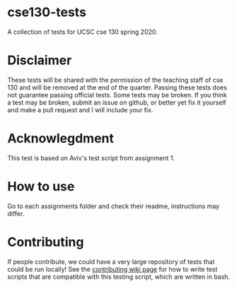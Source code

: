 # cse130-tests

A collection of tests for UCSC cse 130 spring 2020.

# Disclaimer

These tests will be shared with the permission of the teaching staff of cse 130 and will be removed at the end of the quarter. Passing these tests does not guarantee passing official tests. Some tests may be broken. If you think a test may be broken, submit an issue on github, or better yet fix it yourself and make a pull request and I will include your fix.

# Acknowlegdment

This test is based on Aviv's test script from assignment 1. 

# How to use

Go to each assignments folder and check their readme, instructions may differ.

# Contributing

If people contribute, we could have a very large repository of tests that could be run locally! See the [contributing wiki page](https://github.com/zachjicha13/cse130-tests/wiki/Contributing) for how to write test scripts that are compatible with this testing script, which are written in bash.
